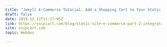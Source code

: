 ```yaml
---
title: "Jekyll E-Commerce Tutorial: Add a Shopping Cart to Your Static Website"
draft: false
date: 2019-12-12T11:17:05Z
link: https://snipcart.com/blog/static-site-e-commerce-part-2-integrating-snipcart-with-jekyll?utm_medium=RSS&utm_source=hune
site: snipcart.com
topic: Webdev  

---
```

